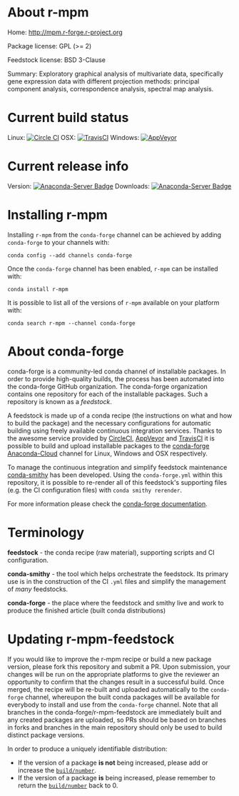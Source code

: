 About r-mpm
===========

Home: http://mpm.r-forge.r-project.org

Package license: GPL (>= 2)

Feedstock license: BSD 3-Clause

Summary: Exploratory graphical analysis of multivariate data, specifically gene expression data with different projection methods: principal component analysis, correspondence analysis, spectral map analysis.



Current build status
====================

Linux: [![Circle CI](https://circleci.com/gh/conda-forge/r-mpm-feedstock.svg?style=shield)](https://circleci.com/gh/conda-forge/r-mpm-feedstock)
OSX: [![TravisCI](https://travis-ci.org/conda-forge/r-mpm-feedstock.svg?branch=master)](https://travis-ci.org/conda-forge/r-mpm-feedstock)
Windows: [![AppVeyor](https://ci.appveyor.com/api/projects/status/github/conda-forge/r-mpm-feedstock?svg=True)](https://ci.appveyor.com/project/conda-forge/r-mpm-feedstock/branch/master)

Current release info
====================
Version: [![Anaconda-Server Badge](https://anaconda.org/conda-forge/r-mpm/badges/version.svg)](https://anaconda.org/conda-forge/r-mpm)
Downloads: [![Anaconda-Server Badge](https://anaconda.org/conda-forge/r-mpm/badges/downloads.svg)](https://anaconda.org/conda-forge/r-mpm)

Installing r-mpm
================

Installing `r-mpm` from the `conda-forge` channel can be achieved by adding `conda-forge` to your channels with:

```
conda config --add channels conda-forge
```

Once the `conda-forge` channel has been enabled, `r-mpm` can be installed with:

```
conda install r-mpm
```

It is possible to list all of the versions of `r-mpm` available on your platform with:

```
conda search r-mpm --channel conda-forge
```


About conda-forge
=================

conda-forge is a community-led conda channel of installable packages.
In order to provide high-quality builds, the process has been automated into the
conda-forge GitHub organization. The conda-forge organization contains one repository
for each of the installable packages. Such a repository is known as a *feedstock*.

A feedstock is made up of a conda recipe (the instructions on what and how to build
the package) and the necessary configurations for automatic building using freely
available continuous integration services. Thanks to the awesome service provided by
[CircleCI](https://circleci.com/), [AppVeyor](http://www.appveyor.com/)
and [TravisCI](https://travis-ci.org/) it is possible to build and upload installable
packages to the [conda-forge](https://anaconda.org/conda-forge)
[Anaconda-Cloud](http://docs.anaconda.org/) channel for Linux, Windows and OSX respectively.

To manage the continuous integration and simplify feedstock maintenance
[conda-smithy](http://github.com/conda-forge/conda-smithy) has been developed.
Using the ``conda-forge.yml`` within this repository, it is possible to re-render all of
this feedstock's supporting files (e.g. the CI configuration files) with ``conda smithy rerender``.

For more information please check the [conda-forge documentation](https://conda-forge.org/docs/).

Terminology
===========

**feedstock** - the conda recipe (raw material), supporting scripts and CI configuration.

**conda-smithy** - the tool which helps orchestrate the feedstock.
                   Its primary use is in the construction of the CI ``.yml`` files
                   and simplify the management of *many* feedstocks.

**conda-forge** - the place where the feedstock and smithy live and work to
                  produce the finished article (built conda distributions)


Updating r-mpm-feedstock
========================

If you would like to improve the r-mpm recipe or build a new
package version, please fork this repository and submit a PR. Upon submission,
your changes will be run on the appropriate platforms to give the reviewer an
opportunity to confirm that the changes result in a successful build. Once
merged, the recipe will be re-built and uploaded automatically to the
`conda-forge` channel, whereupon the built conda packages will be available for
everybody to install and use from the `conda-forge` channel.
Note that all branches in the conda-forge/r-mpm-feedstock are
immediately built and any created packages are uploaded, so PRs should be based
on branches in forks and branches in the main repository should only be used to
build distinct package versions.

In order to produce a uniquely identifiable distribution:
 * If the version of a package **is not** being increased, please add or increase
   the [``build/number``](http://conda.pydata.org/docs/building/meta-yaml.html#build-number-and-string).
 * If the version of a package **is** being increased, please remember to return
   the [``build/number``](http://conda.pydata.org/docs/building/meta-yaml.html#build-number-and-string)
   back to 0.